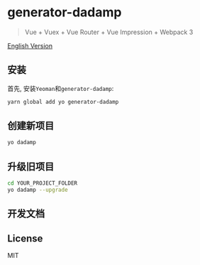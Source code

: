 # generator-dadamp

> Vue + Vuex + Vue Router + Vue Impression + Webpack 3

[English Version](./README_EN.md)

## 安装

首先, 安装`Yeoman`和`generator-dadamp`:

```bash
yarn global add yo generator-dadamp
```

## 创建新项目

```bash
yo dadamp
```

## 升级旧项目

```bash
cd YOUR_PROJECT_FOLDER
yo dadamp --upgrade
```
## 开发文档


## License

MIT

[style-guide]: https://github.com/NewDadaFE/style-guide
[vuex-module]: https://vuex.vuejs.org/zh/guide/modules.html
[ramda-assocpath]: https://ramdajs.com/docs/#assocPath
[css-modules]: https://github.com/css-modules/css-modules
